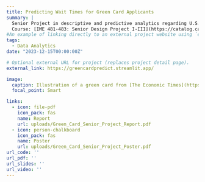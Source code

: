 ```yaml
---
title: Predicting Wait Times for Green Card Applicants
summary: |
  Senior Project in descriptive and predictive analytics regarding U.S. permanent residency. Deployed on Streamlit.
  Course: [IME 481-483: Senior Design Project I-III](https://catalog.calpoly.edu/coursesaz/ime/#:~:text=IME%C2%A0481.%20Senior%20Design%20Project%20I)
#An example of linking directly to an external project website using `external_link`.
tags:
  - Data Analytics
date: "2023-12-15T00:00:00Z"

# Optional external URL for project (replaces project detail page).
external_link: https://greencardpredict.streamlit.app/

image:
  caption: Illustration of a green card from [The Economic Times](https://economictimes.indiatimes.com/nri/migrate/green-card-who-is-eligible-and-how-to-apply/articleshow/80008248.cms?from=mdr)
  focal_point: Smart

links:
  - icon: file-pdf
    icon_pack: fas
    name: Report
    url: uploads/Green_Card_Senior_Project_Report.pdf
  - icon: person-chalkboard
    icon_pack: fas
    name: Poster
    url: uploads/Green_Card_Senior_Project_Poster.pdf
url_code: ''
url_pdf: ''
url_slides: ''
url_video: ''
---
```

